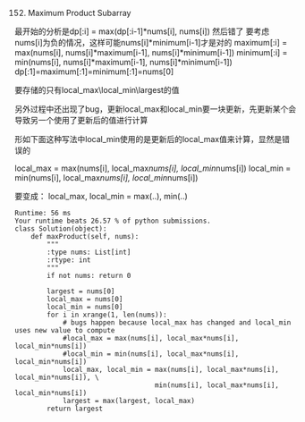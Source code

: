 152. Maximum Product Subarray


最开始的分析是dp[:i] = max(dp[:i-1]\*nums[i], nums[i]) 然后错了
要考虑nums[i]为负的情况，这样可能nums[i]\*minimum[i-1]才是对的
maximum[:i] = max(nums[i], nums[i]\*maximum[i-1], nums[i]\*minimum[i-1])
minimum[:i] = min(nums[i], nums[i]\*maximum[i-1], nums[i]\*minimum[i-1])
dp[:1]=maximum[:1]=minimum[:1]=nums[0]

要存储的只有local_max\local_min\largest的值

另外过程中还出现了bug，更新local_max和local_min要一块更新，先更新某个会导致另一个使用了更新后的值进行计算

形如下面这种写法中local_min使用的是更新后的local_max值来计算，显然是错误的

local_max = max(nums[i], local_max*nums[i], local_min*nums[i])
local_min = min(nums[i], local_max*nums[i], local_min*nums[i])

要变成：
local_max, local_min = max(..), min(..)


```
Runtime: 56 ms
Your runtime beats 26.57 % of python submissions.
class Solution(object):
    def maxProduct(self, nums):
        """
        :type nums: List[int]
        :rtype: int
        """
        if not nums: return 0

        largest = nums[0]
        local_max = nums[0]
        local_min = nums[0]
        for i in xrange(1, len(nums)):
            # bugs happen because local_max has changed and local_min uses new value to compute
            #local_max = max(nums[i], local_max*nums[i], local_min*nums[i])
            #local_min = min(nums[i], local_max*nums[i], local_min*nums[i])
            local_max, local_min = max(nums[i], local_max*nums[i], local_min*nums[i]), \
                                   min(nums[i], local_max*nums[i], local_min*nums[i])
            largest = max(largest, local_max)
        return largest
```
